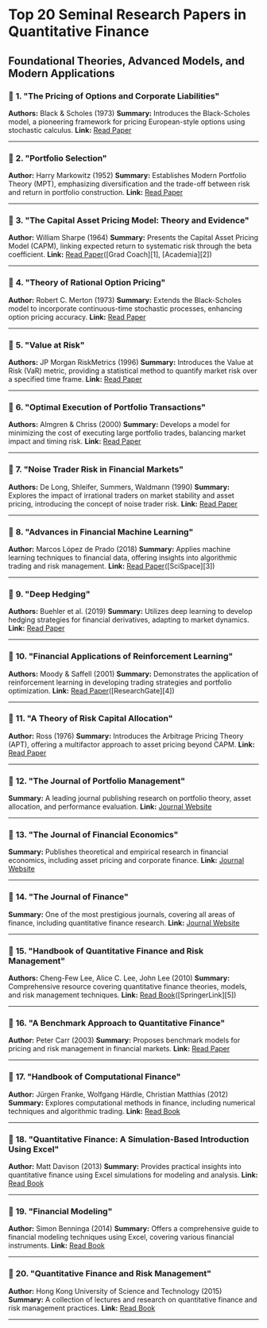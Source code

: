 # Top 20 Seminal Research Papers in Quantitative Finance
Foundational Theories, Advanced Models, and Modern Applications
---

### 📘 **1. "The Pricing of Options and Corporate Liabilities"**

**Authors:** Black & Scholes (1973)
**Summary:** Introduces the Black-Scholes model, a pioneering framework for pricing European-style options using stochastic calculus.
**Link:** [Read Paper](https://people.dm.unipi.it/pratelli/Finanza/Black-Scholes.pdf?utm_source.com)

---

### 📘 **2. "Portfolio Selection"**

**Author:** Harry Markowitz (1952)
**Summary:** Establishes Modern Portfolio Theory (MPT), emphasizing diversification and the trade-off between risk and return in portfolio construction.
**Link:** [Read Paper](https://papers.ssrn.com/sol3/papers.cfm?abstract_id=3956206)

---

### 📘 **3. "The Capital Asset Pricing Model: Theory and Evidence"**

**Author:** William Sharpe (1964)
**Summary:** Presents the Capital Asset Pricing Model (CAPM), linking expected return to systematic risk through the beta coefficient.
**Link:** [Read Paper](https://papers.ssrn.com/sol3/papers.cfm?abstract_id=440920)([Grad Coach][1], [Academia][2])

---

### 📘 **4. "Theory of Rational Option Pricing"**

**Author:** Robert C. Merton (1973)
**Summary:** Extends the Black-Scholes model to incorporate continuous-time stochastic processes, enhancing option pricing accuracy.
**Link:** [Read Paper](https://www.worldscientific.com/doi/10.1142/9789812701022_0008)

---

### 📘 **5. "Value at Risk"**

**Authors:** JP Morgan RiskMetrics (1996)
**Summary:** Introduces the Value at Risk (VaR) metric, providing a statistical method to quantify market risk over a specified time frame.
**Link:** [Read Paper](https://papers.ssrn.com/sol3/papers.cfm?abstract_id=1212)

---

### 📘 **6. "Optimal Execution of Portfolio Transactions"**

**Authors:** Almgren & Chriss (2000)
**Summary:** Develops a model for minimizing the cost of executing large portfolio trades, balancing market impact and timing risk.
**Link:** [Read Paper](https://papers.ssrn.com/sol3/papers.cfm?abstract_id=2658343)

---

### 📘 **7. "Noise Trader Risk in Financial Markets"**

**Authors:** De Long, Shleifer, Summers, Waldmann (1990)
**Summary:** Explores the impact of irrational traders on market stability and asset pricing, introducing the concept of noise trader risk.
**Link:** [Read Paper](https://www.journals.uchicago.edu/doi/10.1086/261703)

---

### 📘 **8. "Advances in Financial Machine Learning"**

**Author:** Marcos López de Prado (2018)
**Summary:** Applies machine learning techniques to financial data, offering insights into algorithmic trading and risk management.
**Link:** [Read Paper](https://papers.ssrn.com/sol3/papers.cfm?abstract_id=3500947)([SciSpace][3])

---

### 📘 **9. "Deep Hedging"**

**Authors:** Buehler et al. (2019)
**Summary:** Utilizes deep learning to develop hedging strategies for financial derivatives, adapting to market dynamics.
**Link:** [Read Paper](https://arxiv.org/abs/1905.10494)

---

### 📘 **10. "Financial Applications of Reinforcement Learning"**

**Authors:** Moody & Saffell (2001)
**Summary:** Demonstrates the application of reinforcement learning in developing trading strategies and portfolio optimization.
**Link:** [Read Paper](https://www.researchgate.net/publication/220716679_Financial_Applications_of_Reinforcement_Learning)([ResearchGate][4])

---

### 📘 **11. "A Theory of Risk Capital Allocation"**

**Author:** Ross (1976)
**Summary:** Introduces the Arbitrage Pricing Theory (APT), offering a multifactor approach to asset pricing beyond CAPM.
**Link:** [Read Paper](https://www.jstor.org/stable/2326027)

---

### 📘 **12. "The Journal of Portfolio Management"**

**Summary:** A leading journal publishing research on portfolio theory, asset allocation, and performance evaluation.
**Link:** [Journal Website](https://www.iijournals.com/loi/jpm)

---

### 📘 **13. "The Journal of Financial Economics"**

**Summary:** Publishes theoretical and empirical research in financial economics, including asset pricing and corporate finance.
**Link:** [Journal Website](https://www.journals.elsevier.com/journal-of-financial-economics)

---

### 📘 **14. "The Journal of Finance"**

**Summary:** One of the most prestigious journals, covering all areas of finance, including quantitative finance research.
**Link:** [Journal Website](https://onlinelibrary.wiley.com/journal/15406261)

---

### 📘 **15. "Handbook of Quantitative Finance and Risk Management"**

**Authors:** Cheng-Few Lee, Alice C. Lee, John Lee (2010)
**Summary:** Comprehensive resource covering quantitative finance theories, models, and risk management techniques.
**Link:** [Read Book](https://link.springer.com/book/10.1007/978-0-387-77117-5)([SpringerLink][5])

---

### 📘 **16. "A Benchmark Approach to Quantitative Finance"**

**Author:** Peter Carr (2003)
**Summary:** Proposes benchmark models for pricing and risk management in financial markets.
**Link:** [Read Paper](https://link.springer.com/chapter/10.1007/978-1-4471-3663-1_1)

---

### 📘 **17. "Handbook of Computational Finance"**

**Author:** Jürgen Franke, Wolfgang Härdle, Christian Matthias (2012)
**Summary:** Explores computational methods in finance, including numerical techniques and algorithmic trading.
**Link:** [Read Book](https://link.springer.com/book/10.1007/978-3-642-28972-1)

---

### 📘 **18. "Quantitative Finance: A Simulation-Based Introduction Using Excel"**

**Author:** Matt Davison (2013)
**Summary:** Provides practical insights into quantitative finance using Excel simulations for modeling and analysis.
**Link:** [Read Book](https://www.amazon.com/Quantitative-Finance-Simulation-Based-Introduction-Excel/dp/1461477559)

---

### 📘 **19. "Financial Modeling"**

**Author:** Simon Benninga (2014)
**Summary:** Offers a comprehensive guide to financial modeling techniques using Excel, covering various financial instruments.
**Link:** [Read Book](https://www.amazon.com/Financial-Modeling-Simon-Benninga/dp/0262027283)

---

### 📘 **20. "Quantitative Finance and Risk Management"**

**Author:** Hong Kong University of Science and Technology (2015)
**Summary:** A collection of lectures and research on quantitative finance and risk management practices.
**Link:** [Read Book](https://www.amazon.com/Quantitative-Finance-Risk-Management-Science/dp/9814630133)

---
